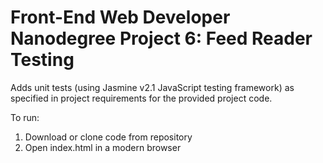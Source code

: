 Front-End Web Developer Nanodegree Project 6: Feed Reader Testing
=================================================================
Adds unit tests (using Jasmine v2.1 JavaScript testing framework)
as specified in project requirements for the provided project code.

To run:
1. Download or clone code from repository
2. Open index.html in a modern browser